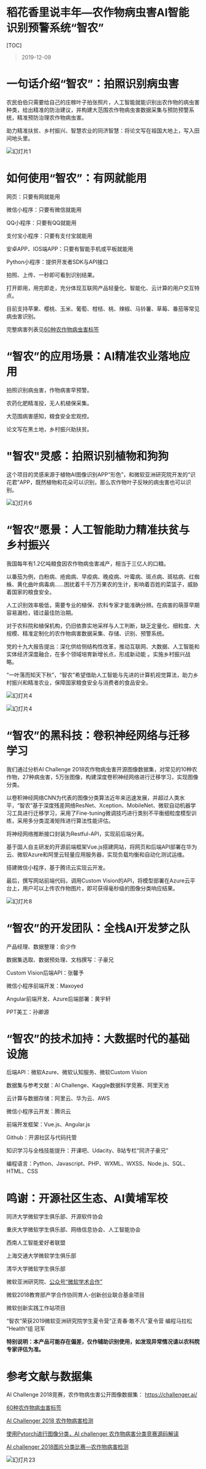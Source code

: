 # 稻花香里说丰年—农作物病虫害AI智能识别预警系统“智农”

[TOC]

> 2019-12-09

# 一句话介绍“智农”：拍照识别病虫害

农民伯伯只需要给自己的庄稼叶子拍张照片，人工智能就能识别出农作物的病虫害种类，给出精准的防治建议，并构建大范围农作物病虫害数据采集与预防预警系统，精准预防治理农作物病虫害。

助力精准扶贫、乡村振兴、智慧农业的同济智慧：将论文写在祖国大地上，写入田间地头里。

![幻灯片1](img/幻灯片1.PNG)

# 如何使用“智农”：有网就能用

网页：只要有网就能用

微信小程序：只要有微信就能用

QQ小程序：只要有QQ就能用

支付宝小程序：只要有支付宝就能用

安卓APP、IOS端APP：只要有智能手机或平板就能用

Python小程序：提供开发者SDK与API接口

拍照、上传、一秒即可看到识别结果。

打开即用，用完即走，充分体现互联网产品轻量化、智能化、云计算的用户交互特点。

目前支持苹果、樱桃、玉米、葡萄、柑桔、桃、辣椒、马铃薯、草莓、番茄等常见病虫害识别。

完整病害列表见[60种农作物病虫害标签]( https://github.com/xungeer29/AI-Challenger-Plant-Disease-Recognition/blob/master/README.md )

# “智农”的应用场景：AI精准农业落地应用

拍照识别病虫害，作物病害早预警。

农药化肥精准投，无人机植保采集。

大范围病害感知，粮食安全宏观控。

论文写在黑土地，乡村振兴助扶贫。

# "智农"灵感：拍照识别植物和狗狗

这个项目的灵感来源于植物AI图像识别APP“形色”，和微软亚洲研究院开发的“识花君”APP，既然植物和花朵可以识别，那么农作物叶子反映的病虫害也可以识别。

![幻灯片6](img/幻灯片6.PNG)

# “智农”愿景：人工智能助力精准扶贫与乡村振兴

我国每年有1.2亿吨粮食因农作物病虫害减产，相当于三亿人的口粮。

以番茄为例，白粉病、疮痂病、早疫病、晚疫病、叶霉病、斑点病、斑枯病、红蜘蛛、黄化曲叶病毒病……困扰着千千万万果农的生计，影响着百姓的菜篮子，威胁着国家的粮食安全。

人工识别效率极低，需要专业的植保、农科专家才能准确分辨。在病害的萌芽早期容易漏检，错过最佳防治期。

对于农科院和植保机构，仍旧依靠实地采样与人工判断，缺乏定量化、细粒度、大规模、精准定制化的农作物病害数据采集、存储、识别、预警系统。

党的十九大报告提出：深化供给侧结构性改革，推动互联网、大数据、人工智能和实体经济深度融合，在多个领域培育新增长点，形成新动能 。实施乡村振兴战略。

“一叶落而知天下秋”，“智农”希望借助人工智能与先进的计算机视觉算法，助力乡村振兴和精准农业，保障国家粮食安全与消费者的食品安全。

![幻灯片4](img/22.png)

![幻灯片4](img/幻灯片4.PNG)

# “智农”的黑科技：卷积神经网络与迁移学习

我们通过分析AI Challenge 2018农作物病虫害开源图像数据集，对常见的10种农作物，27种病虫害，5万张图像，构建深度卷积神经网络进行迁移学习，实现图像分类。

以卷积神经网络CNN为代表的图像分类算法近年来迅速发展，并超过人类水平，“智农”基于深度残差网络ResNet、Xception、MobileNet、微软自动机器学习工具进行迁移学习，采用了Fine-tuning微调技巧进行类别不平衡细粒度模型训练，采用多分类混淆矩阵进行算法性能评估。

将神经网络推断接口封装为Restful-API，实现前后端分离。

基于国人自主研发的开源前端框架Vue.js搭建网站，将网页和后端API部署在华为云、微软Azure和阿里云轻量应用服务器，实现负载均衡和自动化测试运维。

搭建微信小程序，基于腾讯云实现云开发。

最后，撰写网站前端代码，调用Custom Vision的API，将模型部署在Azure云平台上，用户可以上传农作物图片，即可获得毫秒级的图像分类响应结果。

![幻灯片8](img/幻灯片8.PNG)

# “智农”的开发团队：全栈AI开发梦之队

产品经理、数据整理：俞少作

数据集选取、数据预处理、文档撰写：子豪兄

Custom Vision后端API：张馨予

微信小程序前端开发：Maxoyed

Angular前端开发、Azure后端部署：黄宇轩

PPT美工：孙卿源

# “智农”的技术加持：大数据时代的基础设施

后端API：微软Azure、微软认知服务、微软Custom Vision

数据集与参考文献：AI Challenge、Kaggle数据科学竞赛、阿里天池

云计算与数据存储：阿里云、华为云、AWS

微信小程序云开发：腾讯云

前端开发框架：Vue.js、Angular.js

Github：开源社区与代码托管

知识学习与全栈技能提升：开课吧、Udacity、B站专栏“同济子豪兄”

编程语言：Python、Javascript、PHP、WXML、WXSS、Node.js、SQL、HTML、CSS

# 鸣谢：开源社区生态、AI黄埔军校

同济大学微软学生俱乐部、开源软件协会

重庆大学微软学生俱乐部、网络信息协会、人工智能协会

西南人工智能爱好者联盟

上海交通大学微软学生俱乐部

清华大学微软学生俱乐部

微软亚洲研究院、[公众号“微软学术合作”]( https://mp.weixin.qq.com/s?__biz=MzA4NzIyMDY0OA==&mid=2655393914&idx=1&sn=856eab64e998ca462810bca01e06effa&chksm=8b8e70bdbcf9f9ab538957946f52aa8f93c0802c300313f344c2200db04000547c8260cd2554&mpshare=1&scene=1&srcid=&sharer_sharetime=1575865576495&sharer_shareid=6769749247f3ee14ae2412c37799a914&key=0a80781bf411d28237bf6285a8dfff76b97d2b22873ab04394fc864d46461011a4759c057533639df2a286a63445992479a856acc202c87d95bcb16343f3c4bbfcf22167814dc01f784f707bd0de41b9&ascene=1&uin=MTY2ODQ4NTUyMQ%3D%3D&devicetype=Windows+10&version=62060833&lang=zh_CN&exportkey=Afy8zfGs8zOfhCom5Yqsny4%3D&pass_ticket=c7E76EHbxhu7RazSiAdfyXktjLuNC1AX0kPSggHBld2MGuG1mFDkaGq%2BduQ4lDHm )

微软2018教育部产学合作协同育人-创新创业联合基金项目

微软创新实践工作站项目

“智农”荣获2019微软亚洲研究院学生夏令营“正青春·敢不凡”夏令营 编程马拉松 “Health”组 冠军



**特别说明：本产品可能存在偏差，仅作辅助识别使用，如发现异常情况请以农科院专家评估为准。**

# 参考文献与数据集

AI Challenge 2018竞赛，农作物病虫害公开图像数据集： https://challenger.ai/ 

[60种农作物病虫害标签]( https://github.com/xungeer29/AI-Challenger-Plant-Disease-Recognition/blob/master/README.md )

[AI Challenger 2018 农作物病害检测]( https://ruby.ctolib.com/article/comments/104113 )

[使用Pytorch进行图像分类，AI challenger 农作物病害分类竞赛源码解读](https://www.cnblogs.com/ywheunji/p/10118708.html)

[AI challenger 2018图片分类比赛—农作物病害检测]( https://blog.csdn.net/JinbaoSite/article/details/85037445 )

![幻灯片23](img/幻灯片23.PNG)
